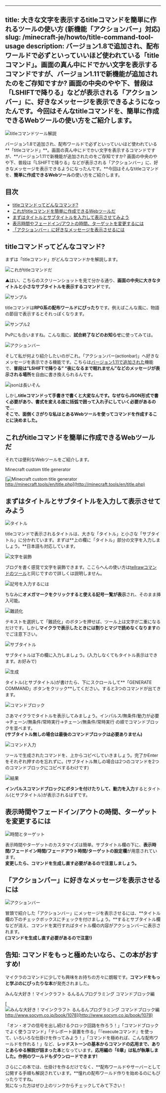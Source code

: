 
---
title: 大きな文字を表示するtitleコマンドを簡単に作れるツールの使い方 (新機能「アクションバー」対応)
slug: /minecraft-je/howto/title-command-tool-usage
description: バージョン1.8で追加され、配布ワールドで必ずといっていいほど使われている「titleコマンド」。画面の真ん中にドでかい文字を表示するコマンドですが、バージョン1.11で新機能が追加されたのをご存知ですか? 画面の中央のやや下、普段は「LSHIFTで降りる」などが表示される「アクションバー」に、好きなメッセージを表示できるようになったんです。今回はそんなtitleコマンドを、簡単に作成できるWebツールの使い方をご紹介します。
---

![titleコマンドツール解説](https://cdn-ak.f.st-hatena.com/images/fotolife/s/sasigume/20210208/20210208090407.png)

バージョン1.8で追加され、配布ワールドで必ずといっていいほど使われている**「titleコマンド」**。画面の真ん中にドでかい文字を表示するコマンドですが、**バージョン1.11で新機能が追加されたのをご存知ですか? 画面の中央のやや下、普段は「LSHIFTで降りる」などが表示される「アクションバー」に、好きなメッセージを表示できるようになったんです。**今回はそんなtitleコマンドを、**簡単に作成できるWebツール**の使い方をご紹介します。

## 目次

*   [titleコマンドってどんなコマンド?](#about)
*   [これがtitleコマンドを簡単に作成できるWebツールだ](#tool)
*   [まずはタイトルとサブタイトルを入力して表示させてみよう](#basic)
*   [表示時間やフェードイン/アウトの時間、ターゲットを変更するには](#time_selector)
*   [「アクションバー」に好きなメッセージを表示させるには](#action_bar)

## titleコマンドってどんなコマンド?

まずは「titleコマンド」がどんなコマンドかを解説します。

![これがtitleコマンドだ](https://cdn-ak.f.st-hatena.com/images/fotolife/s/sasigume/20210208/20210208093135.png)

▲はい、こちらのスクリーンショットを見て分かる通り、**画面の中央に大きなタイトルと小さなサブタイトルを表示するコマンド**です。

![サンプル](https://cdn-ak.f.st-hatena.com/images/fotolife/s/sasigume/20210208/20210208093139.png)

titleコマンドは**RPG系の配布ワールドにぴったり**です。例えばこんな風に、物語の節目で表示するとそれっぽくなります。

![サンプル2](https://cdn-ak.f.st-hatena.com/images/fotolife/s/sasigume/20210208/20210208093144.png)

PvPにも合いますね。こんな風に、**試合終了などのお知らせ**に使ってみては。

![アクションバー](https://cdn-ak.f.st-hatena.com/images/fotolife/s/sasigume/20210208/20210208102554.png)

そして私が何より紹介したいのがこれ。「アクションバー(actionbar)」へ好きなメッセージを表示できる機能です。こちらは[バージョン1.11で追加された](http://minecraft.gamepedia.com/1.11#Command_format)機能で、**普段は”LSHIFTで降りる” “夜になるまで眠れません”などのメッセージが表示される場所**を自由に書き換えられるんです。

![jsonは長いそん](https://cdn-ak.f.st-hatena.com/images/fotolife/s/sasigume/20210208/20210208091348.png)

しかし**titleコマンドって手書きで書くと大変なんです。**なぜならJSON形式で書く必要があり、書式を変える度に括弧で囲って入れ子にしていく必要があるので…  
そこで、面倒くさがりな私は**とあるWebツールを使ってコマンドを作成することに決めました。**

## これがtitleコマンドを簡単に作成できるWebツールだ

それでは便利なWebツールをご紹介します。

Minecraft custom title generator

[![Minecraft custom title generator](https://cdn-ak.f.st-hatena.com/images/fotolife/s/sasigume/20210208/20210208112941.png)  
http://minecraft.tools/en/title.php](http://minecraft.tools/en/title.php)

## まずはタイトルとサブタイトルを入力して表示させてみよう

![タイトル](https://cdn-ak.f.st-hatena.com/images/fotolife/s/sasigume/20210208/20210208122118.png)

titleコマンドで表示されるタイトルは、大きな「タイトル」と小さな「サブタイトル」に分かれています。まずは**上の欄に「タイトル」部分の文字を入力しましょう。**日本語も対応しています。

![文字を装飾](https://cdn-ak.f.st-hatena.com/images/fotolife/s/sasigume/20210208/20210208101535.png)

ブログを書く感覚で文字を装飾できます。ここらへんの使い方は[tellrawコマンドのツール](https://www.napoan.com/tellraw-command-generator/#decoration)と同じですので詳しくは説明しません。

![記号を入力するには](https://cdn-ak.f.st-hatena.com/images/fotolife/s/sasigume/20210208/20210208104230.png)

ちなみに**オメガマークをクリックすると使える記号一覧が表示**され、そのまま挿入可能。

![難読化](https://cdn-ak.f.st-hatena.com/images/fotolife/s/sasigume/20210208/20210208111038.png)

テキストを選択して「難読化」のボタンを押せば、ツール上は文字が二重になるだけです。しかし**マイクラで表示したときには割りとマジで読めなくなります**のでご注意下さい。

![サブタイトル](https://cdn-ak.f.st-hatena.com/images/fotolife/s/sasigume/20210208/20210208121604.png)

サブタイトルは下の欄に入力しましょう。(入力しなくてもタイトル表示はできます。お好みで)

![生成](https://cdn-ak.f.st-hatena.com/images/fotolife/s/sasigume/20210208/20210208104642.png)

タイトル(とサブタイトル)が書けたら、下にスクロールして**「GENERATE COMMAND」ボタンをクリック**してください。すると3つのコマンドが出てきます。

![コマンドブロック](https://cdn-ak.f.st-hatena.com/images/fotolife/s/sasigume/20210208/20210208122254.png)

さあマイクラでタイトルを表示してみましょう。インパルス/無条件/動力が必要→チェーン/無条件/常時実行→チェーン/無条件/常時実行 の順でコマンドブロックを並べます。  
**(サブタイトル無しの場合は最後のコマンドブロックは必要ありません)**

![コマンド入力](https://cdn-ak.f.st-hatena.com/images/fotolife/s/sasigume/20210208/20210208090520.png)

ツールで生成されたコマンドを、上からコピペしていきましょう。完了かEnterをそれぞれ押すのを忘れずに。(サブタイトル無しの場合は2つのコマンドを2つのコマンドブロックにコピペするわけです)

![結果](https://cdn-ak.f.st-hatena.com/images/fotolife/s/sasigume/20210208/20210208093148.png)

**インパルスコマンドブロックにボタンを付けたりして、動力を入力**するとタイトル(とサブタイトル)が表示されるはずです。

## 表示時間やフェードイン/アウトの時間、ターゲットを変更するには

![時間とターゲット](https://cdn-ak.f.st-hatena.com/images/fotolife/s/sasigume/20210208/20210208110636.png)

表示時間やターゲットのカスタマイズは簡単。サブタイトル欄の下に、**表示時間/フェードイン時間/フェードアウト時間/ターゲットの設定欄**が用意されています。  
**変更したら、コマンドを生成し直す必要があるので注意しましょう。**

## 「アクションバー」に好きなメッセージを表示させるには

![アクションバー](https://cdn-ak.f.st-hatena.com/images/fotolife/s/sasigume/20210208/20210208123447.png)

冒頭で紹介した「アクションバー」にメッセージを表示させるには、**タイトル欄の下のチェックボックスにチェックを付けましょう。**するとサブタイトル欄などが消え、コマンドを実行すればタイトル欄の内容がアクションバーに表示されます。  
**(コマンドを生成し直す必要があるので注意!)**

## 告知: コマンドをもっと極めたいなら、この本がおすすめ!

マイクラのコマンドに少しでも興味をお持ちの方々に朗報です。**コマンドをもっと学ぶのにぴったりな本**が発売されました。

みんな大好き！マインクラフト るんるんプログラミング コマンドブロック編

[![みんな大好き！マインクラフト るんるんプログラミング コマンドブロック編](https://cdn-ak.f.st-hatena.com/images/fotolife/s/sasigume/20210208/20210208100855.jpg)  
http://www.socym.co.jp/book/1078](http://www.socym.co.jp/book/1078)

「オン・オフの信号を出し続けるクロック回路を作ろう！」「コマンドブロックでよく使うコマンド」「テレポート装置を作る」「『executeコマンド』を使って、いろいろな仕掛けを作ってみよう！」「コマンドを極めれば、こんな配布ワールドを作れる！」など、**レッドストーンの基本からコマンドの応用まで、ありとあらゆる解説が詰まった本**となっています。**応用編の「6章」は私が執筆しました。作例のワールドもダウンロードできます!**

さらにこの本では、仕掛けを作るだけでなく、**配布ワールドやサーバーとして公開する手順も解説されています。**憧れの配布ワールド作りを始めるのにもぴったりですね。  
気になった方はぜひ上のリンクからチェックしてみて下さい！

